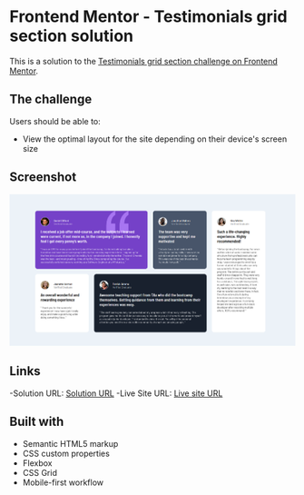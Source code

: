 # Frontend Mentor - Testimonials grid section solution

This is a solution to the [Testimonials grid section challenge on Frontend Mentor](https://www.frontendmentor.io/challenges/testimonials-grid-section-Nnw6J7Un7). 


## The challenge

Users should be able to:

- View the optimal layout for the site depending on their device's screen size

## Screenshot

![Testimonial](image.png)

## Links

-Solution URL: [Solution URL](https://www.frontendmentor.io/solutions/testimonial-using-html-and-css-7yN4CPCJdw)
-Live Site URL: [Live site URL](https://kanakjyoti.github.io/Testimonial-template-project/)
## Built with

- Semantic HTML5 markup
- CSS custom properties
- Flexbox
- CSS Grid
- Mobile-first workflow
